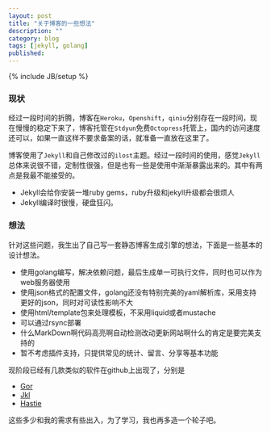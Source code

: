 ```yaml
---
layout: post
title: "关于博客的一些想法"
description: ""
category: blog
tags: [jekyll, golang]
published: 
---
```

{% include JB/setup %}

### 现状

经过一段时间的折腾，博客在`Heroku`，`Openshift`，`qiniu`分别存在一段时间，现在慢慢的稳定下来了，博客托管在`Stdyun`免费`Octopress`托管上，国内的访问速度还可以，如果一直这样不要求备案的话，就准备一直放在这里了。

博客使用了`Jekyll`和自己修改过的`ilost`主题。经过一段时间的使用，感觉`Jekyll`总体来说很不错，定制性很强，但是也有一些是使用中渐渐暴露出来的。其中有两点是我最不能接受的。

- Jekyll会给你安装一堆ruby gems，ruby升级和jekyll升级都会很烦人
- Jekyll编译时很慢，硬盘狂闪。

<!--more-->

### 想法

针对这些问题，我生出了自己写一套静态博客生成引擎的想法，下面是一些基本的设计想法。

- 使用golang编写，解决依赖问题，最后生成单一可执行文件，同时也可以作为web服务器使用
- 使用json格式的配置文件，golang还没有特别完美的yaml解析库，采用支持更好的json，同时对可读性影响不大
- 使用html/template包来处理模板，不采用liquid或者mustache
- 可以通过rsync部署
- 什么MarkDown啊代码高亮啊自动检测改动更新网站啊什么的肯定是要完美支持的
- 暂不考虑插件支持，只提供常见的统计、留言、分享等基本功能

现阶段已经有几款类似的软件在github上出现了，分别是

- [Gor](https://github.com/wendal/gor)
- [Jkl](https://github.com/bradrydzewski/jkl)
- [Hastie](https://github.com/mkaz/hastie)

这些多少和我的需求有些出入，为了学习，我也再多造一个轮子吧。
